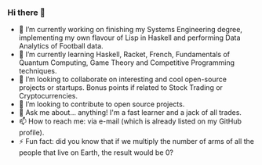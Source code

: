 ### Hi there 👋

<!--
**favalosdev/favalosdev** is a ✨ _special_ ✨ repository because its `README.md` (this file) appears on your GitHub profile.

Here are some ideas to get you started:

- 🔭 I’m currently working on ...
- 🌱 I’m currently learning ...
- 👯 I’m looking to collaborate on ...
- 🤔 I’m looking for help with ...
- 💬 Ask me about ...
- 📫 How to reach me: ...
- 😄 Pronouns: ...
- ⚡ Fun fact: ...
-->
- 🔭 I’m currently working on finishing my Systems Engineering degree, implementing my own flavour of Lisp in Haskell and performing Data Analytics of Football data.
- 🌱 I’m currently learning Haskell, Racket, French, Fundamentals of Quantum Computing, Game Theory and Competitive Programming techniques.
- 👯 I’m looking to collaborate on interesting and cool open-source projects or startups. Bonus points if related to Stock Trading or Cryptocurrencies.
- 🤔 I’m looking to contribute to open source projects.
- 💬 Ask me about... anything! I'm a fast learner and a jack of all trades.
- 📫 How to reach me: via e-mail (which is already listed on my GitHub profile).
- ⚡ Fun fact: did you know that if we multiply the number of arms of all the people that live on Earth, the result would be 0?
